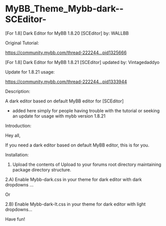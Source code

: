 # MyBB_Theme_Mybb-dark--SCEditor-

[For 1.8] Dark Editor for MyBB 1.8.20 [SCEditor] by: WALLBB

Original Tutorial:

https://community.mybb.com/thread-222244...pid1325666


[For 1.8] Dark Editor for MyBB 1.8.21 [SCEditor] updated by: Vintagedaddyo

Update for 1.8.21 usage:

https://community.mybb.com/thread-222244...pid1333944

Description:

A dark editor based on default MyBB editor for [SCEditor] 

* added here simply for people having trouble with the tutorial or seeking an update for usage with mybb version 1.8.21


Introduction:

Hey all,

If you need a dark editor based on default MyBB editor, this is for you.


Installation:

1) Upload the contents of Upload to your forums root directory maintaining package directory structure.

2.A) Enable Mybb-dark.css in your theme for dark editor with dark dropdowns ...

Or

2.B) Enable Mybb-dark-lt.css in your theme for dark editor with light dropdowns...

Have fun!
